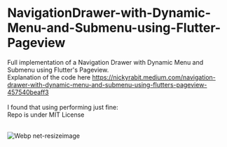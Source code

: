 # NavigationDrawer-with-Dynamic-Menu-and-Submenu-using-Flutter-Pageview
Full implementation of a Navigation Drawer with Dynamic Menu and Submenu using Flutter's Pageview. <br>
Explanation of the code here https://nickyrabit.medium.com/navigation-drawer-with-dynamic-menu-and-submenu-using-flutters-pageview-457540beaff3
<br> <br> I found that using performing just fine: <br>
Repo is under MIT License <br> <br>

![Webp net-resizeimage](https://user-images.githubusercontent.com/7089058/134813974-473f9fe6-cc82-402c-9533-1c5b322f8a00.gif)
